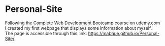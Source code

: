 # Personal-Site
Following the Complete Web Development Bootcamp course on udemy.com I created my first webpage that displays some information about myself. The page is accessible through this link: https://mabaue.github.io/Personal-Site/
